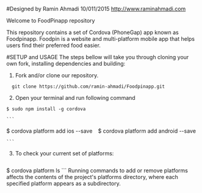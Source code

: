 #Designed by Ramin Ahmadi 10/011/2015 http://www.raminahmadi.com

Welcome to FoodPinapp repository


This repository contains a set of Cordova (PhoneGap) app known as Foodpinapp.
Foodpin is a website and multi-platform mobile app that helps users find their preferred food easier.


#SETUP and USAGE
The steps bellow will take you through cloning your own fork, installing dependencies and building:


1. Fork and/or clone our repository. 

  ```
    git clone https://github.com/ramin-ahmadi/Foodpinapp.git
  ```

2. Open your terminal and run following command

  ```
$ sudo npm install -g cordova
  ```
    ```
  $ cordova platform add ios --save
    ```
    ```
  $ cordova platform add android --save
  
    ```
    
3. To check your current set of platforms:

    ```
$ cordova platform ls
    ```
Running commands to add or remove platforms affects the contents of the project's platforms directory, where each specified platform appears as a subdirectory.    
